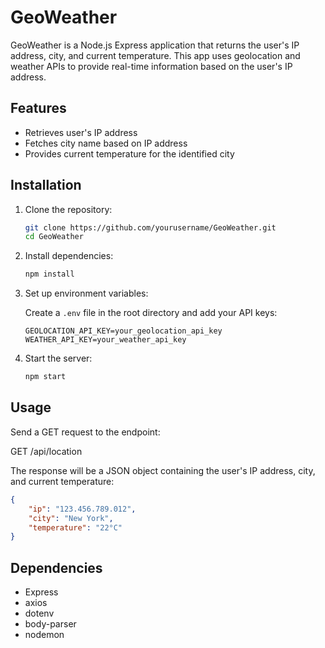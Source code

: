 # GeoWeather

GeoWeather is a Node.js Express application that returns the user's IP address, city, and current temperature. This app uses geolocation and weather APIs to provide real-time information based on the user's IP address.

## Features

- Retrieves user's IP address
- Fetches city name based on IP address
- Provides current temperature for the identified city

## Installation

1. Clone the repository:
    ```sh
    git clone https://github.com/yourusername/GeoWeather.git
    cd GeoWeather
    ```

2. Install dependencies:
    ```sh
    npm install
    ```

3. Set up environment variables:

    Create a `.env` file in the root directory and add your API keys:
    ```plaintext
    GEOLOCATION_API_KEY=your_geolocation_api_key
    WEATHER_API_KEY=your_weather_api_key
    ```

4. Start the server:
    ```sh
    npm start
    ```

## Usage

Send a GET request to the endpoint:

GET /api/location

The response will be a JSON object containing the user's IP address, city, and current temperature:
```json
{
    "ip": "123.456.789.012",
    "city": "New York",
    "temperature": "22°C"
}
```
## Dependencies
- Express
- axios
- dotenv
- body-parser
- nodemon
